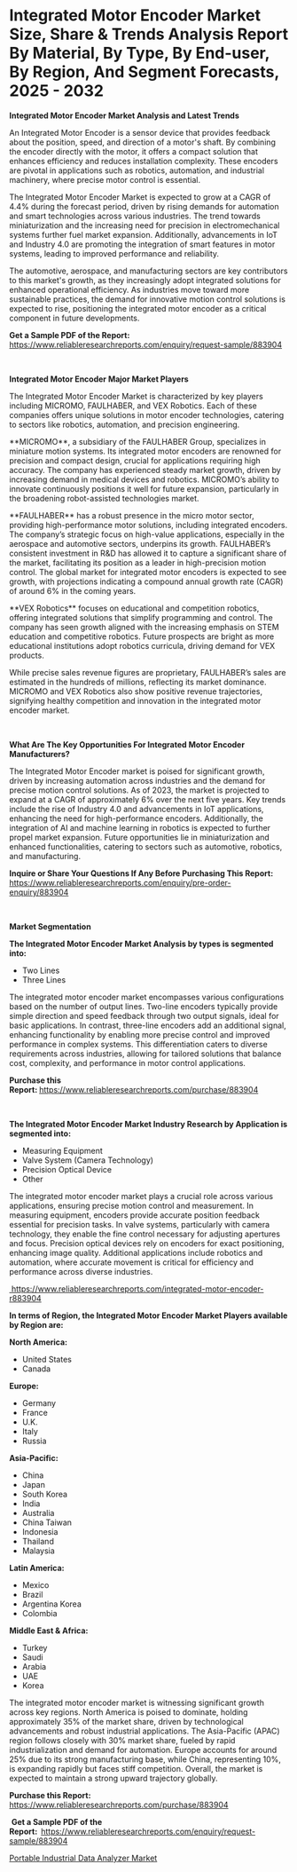 <p><h1>Integrated Motor Encoder Market Size, Share & Trends Analysis Report By Material, By Type, By End-user, By Region, And Segment Forecasts, 2025 - 2032</h1></p><p><strong>Integrated Motor Encoder Market Analysis and Latest Trends</strong></p>
<p><p>An Integrated Motor Encoder is a sensor device that provides feedback about the position, speed, and direction of a motor's shaft. By combining the encoder directly with the motor, it offers a compact solution that enhances efficiency and reduces installation complexity. These encoders are pivotal in applications such as robotics, automation, and industrial machinery, where precise motor control is essential.</p><p>The Integrated Motor Encoder Market is expected to grow at a CAGR of 4.4% during the forecast period, driven by rising demands for automation and smart technologies across various industries. The trend towards miniaturization and the increasing need for precision in electromechanical systems further fuel market expansion. Additionally, advancements in IoT and Industry 4.0 are promoting the integration of smart features in motor systems, leading to improved performance and reliability. </p><p>The automotive, aerospace, and manufacturing sectors are key contributors to this market's growth, as they increasingly adopt integrated solutions for enhanced operational efficiency. As industries move toward more sustainable practices, the demand for innovative motion control solutions is expected to rise, positioning the integrated motor encoder as a critical component in future developments.</p></p>
<p><strong>Get a Sample PDF of the Report:&nbsp;</strong> <a href="https://www.reliableresearchreports.com/enquiry/request-sample/883904?utm_campaign=118&utm_medium=2&utm_source=Github&utm_content=ia&utm_term=24022025&utm_id=integrated-motor-encoder">https://www.reliableresearchreports.com/enquiry/request-sample/883904</a></p>
<p>&nbsp;</p>
<p><strong>Integrated Motor Encoder Major Market Players</strong></p>
<p><p>The Integrated Motor Encoder Market is characterized by key players including MICROMO, FAULHABER, and VEX Robotics. Each of these companies offers unique solutions in motor encoder technologies, catering to sectors like robotics, automation, and precision engineering.</p><p>**MICROMO**, a subsidiary of the FAULHABER Group, specializes in miniature motion systems. Its integrated motor encoders are renowned for precision and compact design, crucial for applications requiring high accuracy. The company has experienced steady market growth, driven by increasing demand in medical devices and robotics. MICROMO’s ability to innovate continuously positions it well for future expansion, particularly in the broadening robot-assisted technologies market.</p><p>**FAULHABER** has a robust presence in the micro motor sector, providing high-performance motor solutions, including integrated encoders. The company’s strategic focus on high-value applications, especially in the aerospace and automotive sectors, underpins its growth. FAULHABER’s consistent investment in R&D has allowed it to capture a significant share of the market, facilitating its position as a leader in high-precision motion control. The global market for integrated motor encoders is expected to see growth, with projections indicating a compound annual growth rate (CAGR) of around 6% in the coming years.</p><p>**VEX Robotics** focuses on educational and competition robotics, offering integrated solutions that simplify programming and control. The company has seen growth aligned with the increasing emphasis on STEM education and competitive robotics. Future prospects are bright as more educational institutions adopt robotics curricula, driving demand for VEX products.</p><p>While precise sales revenue figures are proprietary, FAULHABER’s sales are estimated in the hundreds of millions, reflecting its market dominance. MICROMO and VEX Robotics also show positive revenue trajectories, signifying healthy competition and innovation in the integrated motor encoder market.</p></p>
<p>&nbsp;</p>
<p><strong>What Are The Key Opportunities For Integrated Motor Encoder Manufacturers?</strong></p>
<p><p>The Integrated Motor Encoder market is poised for significant growth, driven by increasing automation across industries and the demand for precise motion control solutions. As of 2023, the market is projected to expand at a CAGR of approximately 6% over the next five years. Key trends include the rise of Industry 4.0 and advancements in IoT applications, enhancing the need for high-performance encoders. Additionally, the integration of AI and machine learning in robotics is expected to further propel market expansion. Future opportunities lie in miniaturization and enhanced functionalities, catering to sectors such as automotive, robotics, and manufacturing.</p></p>
<p><strong>Inquire or Share Your Questions If Any Before Purchasing This Report:</strong> <a href="https://www.reliableresearchreports.com/enquiry/pre-order-enquiry/883904?utm_campaign=118&utm_medium=2&utm_source=Github&utm_content=ia&utm_term=24022025&utm_id=integrated-motor-encoder">https://www.reliableresearchreports.com/enquiry/pre-order-enquiry/883904</a></p>
<p>&nbsp;</p>
<p><strong>Market Segmentation</strong></p>
<p><strong>The Integrated Motor Encoder Market Analysis by types is segmented into:</strong></p>
<p><ul><li>Two Lines</li><li>Three Lines</li></ul></p>
<p><p>The integrated motor encoder market encompasses various configurations based on the number of output lines. Two-line encoders typically provide simple direction and speed feedback through two output signals, ideal for basic applications. In contrast, three-line encoders add an additional signal, enhancing functionality by enabling more precise control and improved performance in complex systems. This differentiation caters to diverse requirements across industries, allowing for tailored solutions that balance cost, complexity, and performance in motor control applications.</p></p>
<p><strong>Purchase this Report:&nbsp;</strong><a href="https://www.reliableresearchreports.com/purchase/883904?utm_campaign=118&utm_medium=2&utm_source=Github&utm_content=ia&utm_term=24022025&utm_id=integrated-motor-encoder">https://www.reliableresearchreports.com/purchase/883904</a></p>
<p>&nbsp;</p>
<p><strong>The Integrated Motor Encoder Market Industry Research by Application is segmented into:</strong></p>
<p><ul><li>Measuring Equipment</li><li>Valve System (Camera Technology)</li><li>Precision Optical Device</li><li>Other</li></ul></p>
<p><p>The integrated motor encoder market plays a crucial role across various applications, ensuring precise motion control and measurement. In measuring equipment, encoders provide accurate position feedback essential for precision tasks. In valve systems, particularly with camera technology, they enable the fine control necessary for adjusting apertures and focus. Precision optical devices rely on encoders for exact positioning, enhancing image quality. Additional applications include robotics and automation, where accurate movement is critical for efficiency and performance across diverse industries.</p></p>
<p><a href="https://www.reliableresearchreports.com/integrated-motor-encoder-r883904?utm_campaign=118&utm_medium=2&utm_source=Github&utm_content=ia&utm_term=24022025&utm_id=integrated-motor-encoder">&nbsp;https://www.reliableresearchreports.com/integrated-motor-encoder-r883904</a></p>
<p><strong>In terms of Region, the Integrated Motor Encoder Market Players available by Region are:</strong></p>
<p>
    <p> <strong> North America: </strong>
        <ul>
            <li>United States</li>
            <li>Canada</li>
        </ul>
        </p> 
    <p> <strong> Europe: </strong>
        <ul>
            <li>Germany</li>
            <li>France</li>
            <li>U.K.</li>
            <li>Italy</li>
            <li>Russia</li>
        </ul>
        </p> 
    <p> <strong> Asia-Pacific: </strong>
        <ul>
            <li>China</li>
            <li>Japan</li>
            <li>South Korea</li>
            <li>India</li>
            <li>Australia</li>
            <li>China Taiwan</li>
            <li>Indonesia</li>
            <li>Thailand</li>
            <li>Malaysia</li>
        </ul>
        </p> 
    <p> <strong> Latin America: </strong>
        <ul>
            <li>Mexico</li>
            <li>Brazil</li>
            <li>Argentina Korea</li>
            <li>Colombia</li>
        </ul>
        </p> 
    <p> <strong> Middle East & Africa: </strong>
        <ul>
            <li>Turkey</li>
            <li>Saudi</li>
            <li>Arabia</li>
            <li>UAE</li>
            <li>Korea</li>
        </ul>
    </p>
    </p>
<p><p>The integrated motor encoder market is witnessing significant growth across key regions. North America is poised to dominate, holding approximately 35% of the market share, driven by technological advancements and robust industrial applications. The Asia-Pacific (APAC) region follows closely with 30% market share, fueled by rapid industrialization and demand for automation. Europe accounts for around 25% due to its strong manufacturing base, while China, representing 10%, is expanding rapidly but faces stiff competition. Overall, the market is expected to maintain a strong upward trajectory globally.</p></p>
<p><strong>Purchase this Report: </strong><a href="https://www.reliableresearchreports.com/purchase/883904?utm_campaign=118&utm_medium=2&utm_source=Github&utm_content=ia&utm_term=24022025&utm_id=integrated-motor-encoder">https://www.reliableresearchreports.com/purchase/883904</a></p>
<p>&nbsp;<strong>Get a Sample PDF of the Report:&nbsp;&nbsp;</strong><a href="https://www.reliableresearchreports.com/enquiry/request-sample/883904?utm_campaign=118&utm_medium=2&utm_source=Github&utm_content=ia&utm_term=24022025&utm_id=integrated-motor-encoder">https://www.reliableresearchreports.com/enquiry/request-sample/883904</a></p>
<p><strong></strong></p>
<p><p><a href="https://github.com/mharielmesa/Market-Research-Report-List-5/blob/main/portable-industrial-data-analyzer-market.md?utm_campaign=118&utm_medium=2&utm_source=Github&utm_content=ia&utm_term=24022025&utm_id=integrated-motor-encoder">Portable Industrial Data Analyzer Market</a></p></p>